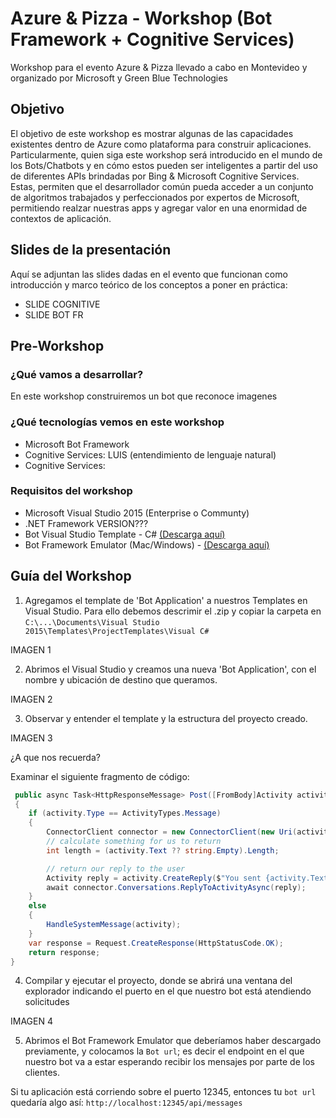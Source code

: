 # Azure & Pizza - Workshop (Bot Framework + Cognitive Services)

Workshop para el evento Azure &amp; Pizza llevado a cabo en Montevideo y organizado por Microsoft y Green Blue Technologies

## Objetivo

El objetivo de este workshop es mostrar algunas de las capacidades existentes dentro de Azure como plataforma para construir aplicaciones. Particularmente, quien siga este workshop será introducido en el mundo de los Bots/Chatbots y en cómo estos pueden ser inteligentes a partir del uso de diferentes APIs brindadas por Bing & Microsoft Cognitive Services. Estas, permiten que el desarrollador común pueda acceder a un conjunto de algoritmos trabajados y perfeccionados por expertos de Microsoft, permitiendo realzar nuestras apps y  agregar valor en una enormidad de contextos de aplicación.

## Slides de la presentación

Aquí se adjuntan las slides dadas en el evento que funcionan como introducción y marco teórico de los conceptos a poner en práctica:

- SLIDE COGNITIVE
- SLIDE BOT FR

## Pre-Workshop

### ¿Qué vamos a desarrollar? 

En este workshop construiremos un bot que reconoce imagenes

### ¿Qué tecnologías vemos en este workshop

- Microsoft Bot Framework
- Cognitive Services: LUIS (entendimiento de lenguaje natural) 
- Cognitive Services: 

### Requisitos del workshop

- Microsoft Visual Studio 2015 (Enterprise o Communty)
- .NET Framework VERSION???
- Bot Visual Studio Template - C# [(Descarga aquí)](http://aka.ms/bf-bc-vstemplate)
- Bot Framework Emulator (Mac/Windows) - [(Descarga aquí)](https://emulator.botframework.com/)

## Guía del Workshop

1) Agregamos el template de 'Bot Application' a nuestros Templates en Visual Studio. Para ello debemos descrimir el .zip y copiar la carpeta en ```C:\...\Documents\Visual Studio 2015\Templates\ProjectTemplates\Visual C#```

IMAGEN 1

2) Abrimos el Visual Studio y creamos una nueva 'Bot Application', con el nombre y ubicación de destino que queramos.

IMAGEN 2

3) Observar y entender el template y la estructura del proyecto creado. 


IMAGEN 3

¿A que nos recuerda?


Examinar el siguiente fragmento de código:

```C#
 public async Task<HttpResponseMessage> Post([FromBody]Activity activity)
 {
    if (activity.Type == ActivityTypes.Message)
    {
        ConnectorClient connector = new ConnectorClient(new Uri(activity.ServiceUrl));
        // calculate something for us to return
        int length = (activity.Text ?? string.Empty).Length;

        // return our reply to the user
        Activity reply = activity.CreateReply($"You sent {activity.Text} which was {length} characters");
        await connector.Conversations.ReplyToActivityAsync(reply);
    }
    else
    {
        HandleSystemMessage(activity);
    }
    var response = Request.CreateResponse(HttpStatusCode.OK);
    return response;
}
```

4) Compilar y ejecutar el proyecto, donde se abrirá una ventana del explorador indicando el puerto en el que nuestro bot está
atendiendo solicitudes

IMAGEN 4

5) Abrimos el Bot Framework Emulator que deberíamos haber descargado previamente, y colocamos la ```Bot url```; es decir el endpoint en el que nuestro bot va a estar esperando recibir los mensajes por parte de los clientes.

Si tu aplicación está corriendo sobre el puerto 12345, entonces tu ```bot url``` quedaría algo así:  ```http://localhost:12345/api/messages```


